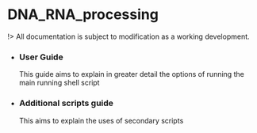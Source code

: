 # DNA_RNA_processing

!> All documentation is subject to modification as a working development.

- ### User Guide
  This guide aims to explain in greater detail the options of running the main running shell script

- ### Additional scripts guide
  This aims to explain the uses of secondary scripts

